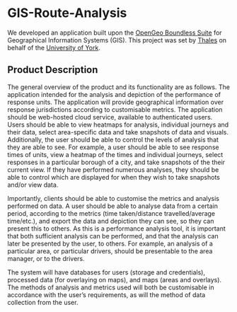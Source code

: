 # GIS-Route-Analysis
We developed an application built upon the [OpenGeo Boundless Suite](http://boundlessgeo.com/solutions/) for Geographical Information Systems (GIS). This project was set by [Thales](https://www.thalesgroup.com/en) on behalf of the [University of York](http://cs.york.ac.uk).

## Product Description

The general overview of the product and its functionality are as follows. The application intended for the analysis and depiction of the performance of response units. The application will provide geographical information over response jurisdictions according to customisable metrics. The application should be web-hosted cloud service, available to authenticated users. Users should be able to view heatmaps for analysis, individual journeys and their data, select area-specific data and take snapshots of data and visuals. Additionally, the user should be able to control the levels of analysis that they are able to see. For example, a user should be able to see response times of units, view a heatmap of the times and individual journeys, select responses in a particular borough of a city, and take snapshots of the their current view. If they have performed numerous analyses, they should be able to control which are displayed for when they wish to take snapshots and/or view data.

Importantly, clients should be able to customise the metrics and analysis performed on data. A user should be able to analyse data from a certain period, according to the metrics (time taken/distance travelled/average time/etc.), and export the data and depiction they can see, so they can present this to others. As this is a performance analysis tool, it is important that both sufficient analysis can be performed, and that the analysis can later be presented by the user, to others. For example, an analysis of a particular area, or particular drivers, should be presentable to the area manager, or to the drivers. 

The system will have databases for users (storage and credentials), processed data (for overlaying on maps), and maps (areas and overlays). The methods of analysis and metrics used will both be customisable in accordance with the user’s requirements, as will the method of data collection from the user. 
